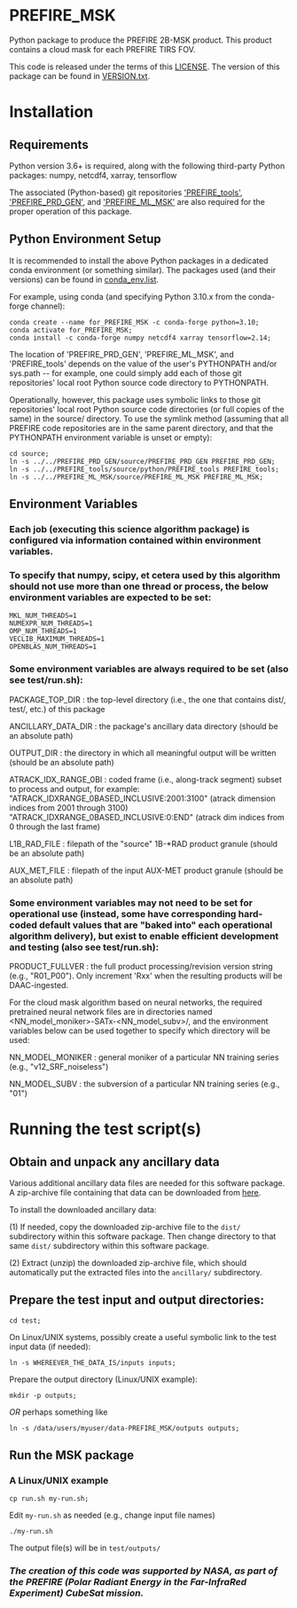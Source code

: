 # PREFIRE_MSK

Python package to produce the PREFIRE 2B-MSK product. This product contains a cloud mask for each PREFIRE TIRS FOV.

This code is released under the terms of this [LICENSE](LICENSE).  The version of this package can be found in [VERSION.txt](VERSION.txt).

# Installation

## Requirements

Python version 3.6+ is required, along with the following third-party Python
packages: numpy, netcdf4, xarray, tensorflow

The associated (Python-based) git repositories ['PREFIRE_tools'](https://github.com/UW-PREFIRE/PREFIRE_tools), ['PREFIRE_PRD_GEN'](https://github.com/UW-PREFIRE/PREFIRE_PRD_GEN), and ['PREFIRE_ML_MSK'](https://github.com/UW-PREFIRE/PREFIRE_ML_MSK) are also required for the proper operation of this package.

## Python Environment Setup

It is recommended to install the above Python packages in a dedicated conda environment (or something similar).  The packages used (and their versions) can be found in [conda_env.list](conda_env.list).

For example, using conda (and specifying Python 3.10.x from the conda-forge channel):

```
conda create --name for_PREFIRE_MSK -c conda-forge python=3.10;
conda activate for_PREFIRE_MSK;
conda install -c conda-forge numpy netcdf4 xarray tensorflow=2.14;
```

The location of 'PREFIRE_PRD_GEN', 'PREFIRE_ML_MSK', and 'PREFIRE_tools' depends on the value of the user's PYTHONPATH and/or sys.path -- for example, one could simply add each of those git repositories' local root Python source code directory to PYTHONPATH.

Operationally, however, this package uses symbolic links to those git repositories' local root Python source code directories (or full copies of the same) in the source/ directory.  To use the symlink method (assuming that all PREFIRE code repositories are in the same parent directory, and that the PYTHONPATH environment variable is unset or empty):

```
cd source;
ln -s ../../PREFIRE_PRD_GEN/source/PREFIRE_PRD_GEN PREFIRE_PRD_GEN;
ln -s ../../PREFIRE_tools/source/python/PREFIRE_tools PREFIRE_tools;
ln -s ../../PREFIRE_ML_MSK/source/PREFIRE_ML_MSK PREFIRE_ML_MSK;
```

## Environment Variables

### Each job (executing this science algorithm package) is configured via information contained within environment variables.

### To specify that numpy, scipy, et cetera used by this algorithm should not use more than one thread or process, the below environment variables are expected to be set:

```
MKL_NUM_THREADS=1
NUMEXPR_NUM_THREADS=1
OMP_NUM_THREADS=1
VECLIB_MAXIMUM_THREADS=1
OPENBLAS_NUM_THREADS=1
```

### Some environment variables are always required to be set (also see test/run.sh):

PACKAGE_TOP_DIR  :  the top-level directory (i.e., the one that contains dist/, test/, etc.) of this package

ANCILLARY_DATA_DIR  :  the package's ancillary data directory (should be an absolute path)

OUTPUT_DIR  :  the directory in which all meaningful output will be written (should be an absolute path)

ATRACK_IDX_RANGE_0BI  :  coded frame (i.e., along-track segment) subset to process and output, for example: "ATRACK_IDXRANGE_0BASED_INCLUSIVE:2001:3100" (atrack dimension indices from 2001 through 3100) "ATRACK_IDXRANGE_0BASED_INCLUSIVE:0:END" (atrack dim indices from 0 through the last frame)

L1B_RAD_FILE  :  filepath of the "source" 1B-*RAD product granule (should be an absolute path)

AUX_MET_FILE  :  filepath of the input AUX-MET product granule (should be an absolute path)

### Some environment variables may not need to be set for operational use (instead, some have corresponding hard-coded default values that are "baked into" each operational algorithm delivery), but exist to enable efficient development and testing (also see test/run.sh):

PRODUCT_FULLVER  :  the full product processing/revision version string (e.g., "R01_P00").  Only increment 'Rxx' when the resulting products will be DAAC-ingested.

For the cloud mask algorithm based on neural networks, the required pretrained neural network files are in directories named <NN_model_moniker>-SATx-<NN_model_subv>/, and the environment variables below can be used together to specify which directory will be used:

NN_MODEL_MONIKER  :  general moniker of a particular NN training series (e.g., "v12_SRF_noiseless")

NN_MODEL_SUBV  :  the subversion of a particular NN training series (e.g., "01")

# Running the test script(s)

## Obtain and unpack any ancillary data

Various additional ancillary data files are needed for this software package.  A zip-archive file containing that data can be downloaded from [here](https://zenodo.org/records/17081025).

To install the downloaded ancillary data:

(1) If needed, copy the downloaded zip-archive file to the `dist/` subdirectory within this software package.  Then change directory to that same `dist/` subdirectory within this software package.

(2) Extract (unzip) the downloaded zip-archive file, which should automatically put the extracted files into the `ancillary/` subdirectory.

## Prepare the test input and output directories:

`cd test;`

On Linux/UNIX systems, possibly create a useful symbolic link to the test input data (if needed):

`ln -s WHEREEVER_THE_DATA_IS/inputs inputs;`

Prepare the output directory (Linux/UNIX example):

`mkdir -p outputs;`

_OR_ perhaps something like

`ln -s /data/users/myuser/data-PREFIRE_MSK/outputs outputs;`

## Run the MSK package

### A Linux/UNIX example

`cp run.sh my-run.sh;`

Edit `my-run.sh` as needed (e.g., change input file names)

`./my-run.sh`

The output file(s) will be in `test/outputs/`

### _The creation of this code was supported by NASA, as part of the PREFIRE (Polar Radiant Energy in the Far-InfraRed Experiment) CubeSat mission._
